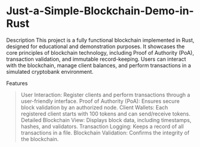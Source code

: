 # Just-a-Simple-Blockchain-Demo-in-Rust

Description
This project is a fully functional blockchain implemented in Rust, designed for educational and demonstration purposes. It showcases the core principles of blockchain technology, including Proof of Authority (PoA), transaction validation, and immutable record-keeping. Users can interact with the blockchain, manage client balances, and perform transactions in a simulated cryptobank environment.

Features

> User Interaction: Register clients and perform transactions through a user-friendly interface.
> Proof of Authority (PoA): Ensures secure block validation by an authorized node.
> Client Wallets: Each registered client starts with 100 tokens and can send/receive tokens.
> Detailed Blockchain View: Displays block data, including timestamps, hashes, and validators.
> Transaction Logging: Keeps a record of all transactions in a file.
> Blockchain Validation: Confirms the integrity of the blockchain.
